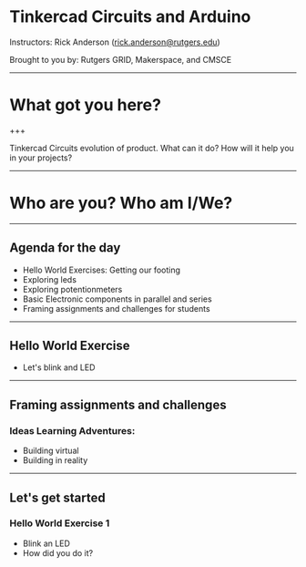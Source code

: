 # Tinkercad Circuits and Arduino

Instructors:
Rick Anderson (rick.anderson@rutgers.edu)

Brought to you by:
Rutgers GRID, Makerspace, and CMSCE

---
# What got you here?

+++

Tinkercad Circuits evolution of product. What can it do? How will it help you in your projects?

---
# Who are you? Who am I/We?


---
## Agenda for the day
* Hello World Exercises: Getting our footing
* Exploring leds
* Exploring potentionmeters
* Basic Electronic components in parallel and series
* Framing assignments and challenges for students

---

## Hello World Exercise
* Let's blink and LED

---
##  Framing assignments and challenges
### Ideas Learning Adventures:
* Building virtual
* Building in reality

---
## Let's get started
 ### Hello World Exercise 1
 * Blink an LED
 * How did you do it?
 
